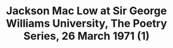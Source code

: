 ---
layout: manifest
title: Jackson Mac Low at Sir George Williams University, The Poetry Series, 26 March
  1971 (1)
manifest_name: jackson-mac-low-at-sir-george-williams-university-the-poetry-series-26-march-1971-1-

---